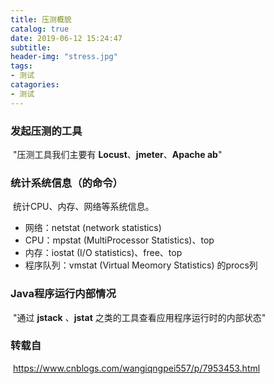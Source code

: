 ```yaml
---
title: 压测概貌
catalog: true
date: 2019-06-12 15:24:47
subtitle:
header-img: "stress.jpg"
tags:
- 测试
catagories:
- 测试
---
```


### 发起压测的工具

​	"压测工具我们主要有 **Locust**、**jmeter**、**Apache ab**"

### 统计系统信息（的命令）

​	统计CPU、内存、网络等系统信息。

- 网络：netstat (network statistics)
- CPU：mpstat (MultiProcessor Statistics)、top
- 内存：iostat (I/O statistics)、free、top
- 程序队列：vmstat (Virtual Meomory Statistics) 的procs列

### Java程序运行内部情况

​	"通过 **jstack** 、**jstat** 之类的工具查看应用程序运行时的内部状态"

### 转载自

​	https://www.cnblogs.com/wangiqngpei557/p/7953453.html